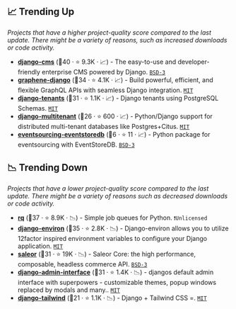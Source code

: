 ## 📈 Trending Up

_Projects that have a higher project-quality score compared to the last update. There might be a variety of reasons, such as increased downloads or code activity._

- <b><a href="https://github.com/django-cms/django-cms">django-cms</a></b> (🥇40 ·  ⭐ 9.3K · 📈) - The easy-to-use and developer-friendly enterprise CMS powered by Django. <code><a href="http://bit.ly/3aKzpTv">BSD-3</a></code>
- <b><a href="https://github.com/graphql-python/graphene-django">graphene-django</a></b> (🥈34 ·  ⭐ 4.1K · 📈) - Build powerful, efficient, and flexible GraphQL APIs with seamless Django integration. <code><a href="http://bit.ly/34MBwT8">MIT</a></code>
- <b><a href="https://github.com/django-tenants/django-tenants">django-tenants</a></b> (🥇31 ·  ⭐ 1.1K · 📈) - Django tenants using PostgreSQL Schemas. <code><a href="http://bit.ly/34MBwT8">MIT</a></code>
- <b><a href="https://github.com/citusdata/django-multitenant">django-multitenant</a></b> (🥉26 ·  ⭐ 600 · 📈) - Python/Django support for distributed multi-tenant databases like Postgres+Citus. <code><a href="http://bit.ly/34MBwT8">MIT</a></code>
- <b><a href="https://github.com/pyeventsourcing/eventsourcing-eventstoredb">eventsourcing-eventstoredb</a></b> (🥉6 ·  ⭐ 11 · 📈) - Python package for eventsourcing with EventStoreDB. <code><a href="http://bit.ly/3aKzpTv">BSD-3</a></code>

## 📉 Trending Down

_Projects that have a lower project-quality score compared to the last update. There might be a variety of reasons such as decreased downloads or code activity._

- <b><a href="https://github.com/rq/rq">rq</a></b> (🥈37 ·  ⭐ 8.9K · 📉) - Simple job queues for Python. <code>❗Unlicensed</code>
- <b><a href="https://github.com/joke2k/django-environ">django-environ</a></b> (🥇35 ·  ⭐ 2.8K · 📉) - Django-environ allows you to utilize 12factor inspired environment variables to configure your Django application. <code><a href="http://bit.ly/34MBwT8">MIT</a></code>
- <b><a href="https://github.com/saleor/saleor">saleor</a></b> (🥈31 ·  ⭐ 19K · 📉) - Saleor Core: the high performance, composable, headless commerce API. <code><a href="http://bit.ly/3aKzpTv">BSD-3</a></code>
- <b><a href="https://github.com/fabiocaccamo/django-admin-interface">django-admin-interface</a></b> (🥇31 ·  ⭐ 1.4K · 📉) - djangos default admin interface with superpowers - customizable themes, popup windows replaced by modals and many.. <code><a href="http://bit.ly/34MBwT8">MIT</a></code>
- <b><a href="https://github.com/timonweb/django-tailwind">django-tailwind</a></b> (🥈21 ·  ⭐ 1.1K · 📉) - Django + Tailwind CSS =. <code><a href="http://bit.ly/34MBwT8">MIT</a></code>

